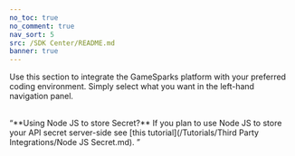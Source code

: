 ```yaml
---
no_toc: true
no_comment: true
nav_sort: 5
src: /SDK Center/README.md
banner: true
---
```


Use this section to integrate the GameSparks platform with your preferred coding environment. Simply select what you want in the left-hand navigation panel.

</br>
<q>**Using Node JS to store Secret?** If you plan to use Node JS to store your API secret server-side see [this tutorial](/Tutorials/Third Party Integrations/Node JS Secret.md).
